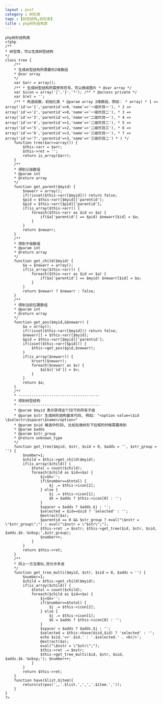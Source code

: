 ```yaml
---
layout : post
category : 树形类
tags : [树型结构,树形类]
title : php树形结构类
---
```


	php树形结构类
	<?php 
    /** 
    * 树型类，可以生成树型结构
    */ 
    class tree { 
    	/** 
    	* 生成树型结构所需要的2维数组 
    	* @var array 
    	*/ 
    	var $arr = array(); 
    	/** * 生成树型结构所需修饰符号，可以换成图片 * @var array */ 
    	var $icon = array('│','├','└'); /** * @access private */ 
    	var $ret = ''; 
    	/** * 构造函数，初始化类 * @param array 2维数组，例如： * array( * 1 => array('id'=>'1','parentid'=>0,'name'=>'一级栏目一'), * 2 => array('id'=>'2','parentid'=>0,'name'=>'一级栏目二'), * 3 => array('id'=>'3','parentid'=>1,'name'=>'二级栏目一'), * 4 => array('id'=>'4','parentid'=>1,'name'=>'二级栏目二'), * 5 => array('id'=>'5','parentid'=>2,'name'=>'二级栏目三'), * 6 => array('id'=>'6','parentid'=>3,'name'=>'三级栏目一'), * 7 => array('id'=>'7','parentid'=>3,'name'=>'三级栏目二') * ) */ 
    	function tree($arr=array()) { 
    		$this->arr = $arr; 
    		$this->ret = ''; 
    		return is_array($arr); 
    	} 
    	/** 
    	* 得到父级数组 
    	* @param int 
    	* @return array 
    	*/ 
    	function get_parent($myid) { 
    		$newarr = array();
    		if(!isset($this->arr[$myid])) return false; 
    		$pid = $this->arr[$myid]['parentid']; 
    		$pid = $this->arr[$pid]['parentid']; 
    		if(is_array($this->arr)) { 
    			foreach($this->arr as $id => $a) { 
    				if($a['parentid'] == $pid) $newarr[$id] = $a; 
    			} 
    		} 
    		return $newarr; 
    	} 
    	/** 
    	* 得到子级数组 
    	* @param int 
    	* @return array 
    	*/ 
    	function get_child($myid) { 
    		$a = $newarr = array(); 
    		if(is_array($this->arr)) { 
    			foreach($this->arr as $id => $a) { 
    				if($a['parentid'] == $myid) $newarr[$id] = $a; 
    			}
    		} 
    		return $newarr ? $newarr : false; 
    	} 
    	/** 
    	* 得到当前位置数组 
    	* @param int 
    	* @return array 
    	*/ 
    	function get_pos($myid,&$newarr) { 
    		$a = array(); 
    		if(!isset($this->arr[$myid])) return false; 
    		$newarr[] = $this->arr[$myid]; 
    		$pid = $this->arr[$myid]['parentid']; 
    		if(isset($this->arr[$pid])) { 
    			$this->get_pos($pid,$newarr); 
    		} 
    		if(is_array($newarr)) { 
    			krsort($newarr); 
    			foreach($newarr as $v) { 
    				$a[$v['id']] = $v; 
    			} 
    		} 
    		return $a; 
    	} 
    	/**
    	* ------------------------------------- 
    	* 得到树型结构 
    	* ------------------------------------- 
    	* @param $myid 表示获得这个ID下的所有子级 
    	* @param $str 生成树形结构基本代码, 例如: "<option value=\$id \$select>\$spacer\$name</option>" 
    	* @param $sid 被选中的ID, 比如在做树形下拉框的时候需要用到 
    	* @param $adds
    	* @param $str_group 
    	* @return unknown_type 
    	*/ 
    	function get_tree($myid, $str, $sid = 0, $adds = '', $str_group = '') { 
    		$number=1; 
    		$child = $this->get_child($myid); 
    		if(is_array($child)) { 
    			$total = count($child); 
    			foreach($child as $id=>$a) { 
    				$j=$k=''; 
    				if($number==$total) { 
    					$j .= $this->icon[2]; 
    				} else { 
    					$j .= $this->icon[1]; 
    					$k = $adds ? $this->icon[0] : ''; 
    				}
    				$spacer = $adds ? $adds.$j : '';
    				$selected = $id==$sid ? 'selected' : ''; 
    				@extract($a); 
    				$parentid == 0 && $str_group ? eval("\$nstr = \"$str_group\";") : eval("\$nstr = \"$str\";"); 
    				$this->ret .= $nstr; $this->get_tree($id, $str, $sid, $adds.$k.'&nbsp;',$str_group); 
    				$number++; 
    			} 
    		} 
    		return $this->ret; 
    	} 
    	/** 
    	* 同上一方法类似,但允许多选 
    	*/ 
    	function get_tree_multi($myid, $str, $sid = 0, $adds = '') { 
    		$number=1; 
    		$child = $this->get_child($myid); 
    		if(is_array($child)) { 
    			$total = count($child); 
    			foreach($child as $id=>$a) { 
    				$j=$k=''; 
    				if($number==$total) { 
    					$j .= $this->icon[2]; 
    				} else {
    					$j .= $this->icon[1]; 
    					$k = $adds ? $this->icon[0] : ''; 
    				} 
    				$spacer = $adds ? $adds.$j : ''; 
    				$selected = $this->have($sid,$id) ? 'selected' : ''; 
    				echo $sid.'=>'.$id.' : '.$selected.' . <br/>'; 
    				@extract($a); 
    				eval("\$nstr = \"$str\";"); 
    				$this->ret .= $nstr; 
    				$this->get_tree_multi($id, $str, $sid, $adds.$k.'&nbsp;'); $number++; 
    			} 
    		} 
    		return $this->ret; 
    	} 
    	function have($list,$item){ 
    		return(strpos(',,'.$list.',',','.$item.','));
    	} 
    } 
    ?>